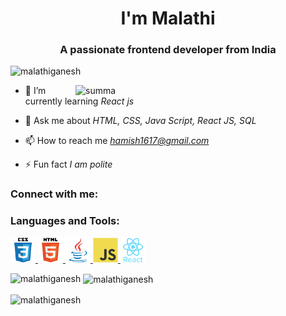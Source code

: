 
<h1 align="center"> I'm Malathi</h1>
<h3 align="center">A passionate frontend developer from India</h3>

<p align="left"> <img src="https://komarev.com/ghpvc/?username=malathiganesh&label=Profile%20views&color=0e75b6&style=flat" alt="malathiganesh" /> </p>
<img align="right"  alt= "summa" width="400" src="https://miro.medium.com/max/720/1*qdAW1TjCN57h1lbuuzvchg.gif" />


- 🌱 I’m currently learning *React js*

- 💬 Ask me about *HTML, CSS, Java Script, React JS, SQL*

- 📫 How to reach me *hamish1617@gmail.com*

- ⚡ Fun fact *I am polite*

<h3 align="left">Connect with me:</h3>
<p align="left">
</p>

<h3 align="left">Languages and Tools:</h3>
<p align="left"> <a href="https://www.w3schools.com/css/" target="_blank" rel="noreferrer"> <img src="https://raw.githubusercontent.com/devicons/devicon/master/icons/css3/css3-original-wordmark.svg" alt="css3" width="40" height="40"/> </a> <a href="https://www.w3.org/html/" target="_blank" rel="noreferrer"> <img src="https://raw.githubusercontent.com/devicons/devicon/master/icons/html5/html5-original-wordmark.svg" alt="html5" width="40" height="40"/> </a> <a href="https://www.java.com" target="_blank" rel="noreferrer"> <img src="https://raw.githubusercontent.com/devicons/devicon/master/icons/java/java-original.svg" alt="java" width="40" height="40"/> </a> <a href="https://developer.mozilla.org/en-US/docs/Web/JavaScript" target="_blank" rel="noreferrer"> <img src="https://raw.githubusercontent.com/devicons/devicon/master/icons/javascript/javascript-original.svg" alt="javascript" width="40" height="40"/> </a> <a href="https://reactjs.org/" target="_blank" rel="noreferrer"> <img src="https://raw.githubusercontent.com/devicons/devicon/master/icons/react/react-original-wordmark.svg" alt="react" width="40" height="40"/> </a> </p>

<p><img align="left" src="https://github-readme-stats.vercel.app/api/top-langs?username=malathiganesh&show_icons=true&locale=en&layout=compact" alt="malathiganesh" /></p>

<p>&nbsp;<img align="center" src="https://github-readme-stats.vercel.app/api?username=malathiganesh&show_icons=true&locale=en" alt="malathiganesh" /></p>

<p><img align="center" src="https://github-readme-streak-stats.herokuapp.com/?user=malathiganesh&" alt="malathiganesh" /></p>
